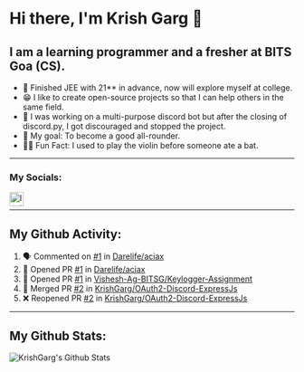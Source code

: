 # Hi there, I'm Krish Garg  👋

## I am a learning programmer and a fresher at BITS Goa (CS).
- 📖 Finished JEE with 21** in advance, now will explore myself at college.
- 😁 I like to create open-source projects so that I can help others in the same field.
- 🤖 I was working on a multi-purpose discord bot but after the closing of discord.py, I got discouraged and stopped the project.
- 🥅 My goal: To become a good all-rounder.
- 👨‍🏭 Fun Fact: I used to play the violin before someone ate a bat.
---
### My Socials:
[<img align="left" alt="Instagram" width="25px" src="https://cdn.jsdelivr.net/npm/simple-icons@v3/icons/instagram.svg" />][instagram]
<br />

---
## My Github Activity:
<!--START_SECTION:activity-->
1. 🗣 Commented on [#1](https://github.com/Darelife/aciax/pull/1#issuecomment-2564813718) in [Darelife/aciax](https://github.com/Darelife/aciax)
2. 💪 Opened PR [#1](https://github.com/Darelife/aciax/pull/1) in [Darelife/aciax](https://github.com/Darelife/aciax)
3. 💪 Opened PR [#1](https://github.com/Vishesh-Ag-BITSG/Keylogger-Assignment/pull/1) in [Vishesh-Ag-BITSG/Keylogger-Assignment](https://github.com/Vishesh-Ag-BITSG/Keylogger-Assignment)
4. 🎉 Merged PR [#2](https://github.com/KrishGarg/OAuth2-Discord-ExpressJs/pull/2) in [KrishGarg/OAuth2-Discord-ExpressJs](https://github.com/KrishGarg/OAuth2-Discord-ExpressJs)
5. ❌ Reopened PR [#2](https://github.com/KrishGarg/OAuth2-Discord-ExpressJs/pull/2) in [KrishGarg/OAuth2-Discord-ExpressJs](https://github.com/KrishGarg/OAuth2-Discord-ExpressJs)
<!--END_SECTION:activity-->

---
## My Github Stats:
<img align="left" alt="KrishGarg's Github Stats" src="https://github-readme-stats.vercel.app/api?username=KrishGarg&show_icons=true&hide_border=true&theme=tokyonight" />

[website]: https://krishgarg.gq/
[twitter]: https://twitter.com/KrishGa95586696
[instagram]: https://www.instagram.com/the.krishhhhh/
